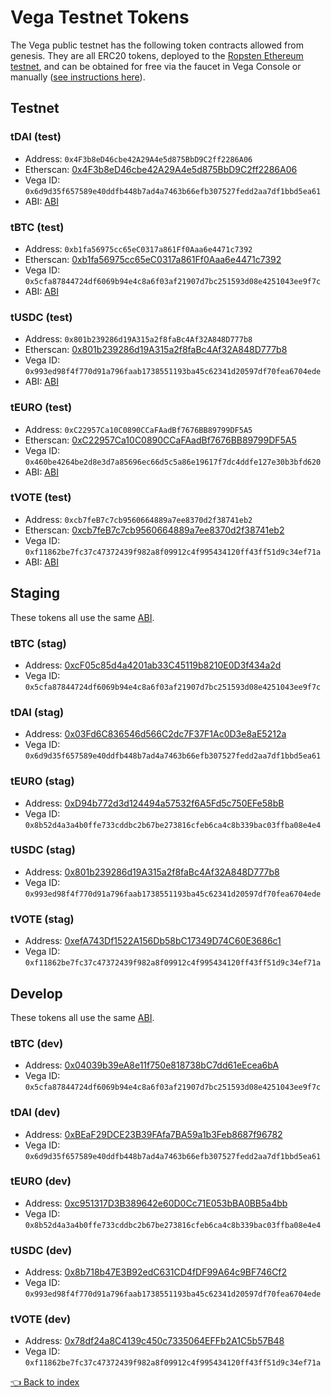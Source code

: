 # Vega Testnet Tokens
The Vega public testnet has the following token contracts allowed from genesis. They are all ERC20 tokens, deployed to the [Ropsten Ethereum testnet](https://ropsten.etherscan.io), and can be obtained for free via the faucet in Vega Console or manually ([see instructions here](../README.md#how-to-get-them)).

## Testnet
### tDAI (test)
* Address: `0x4F3b8eD46cbe42A29A4e5d875BbD9C2ff2286A06`
* Etherscan: [0x4F3b8eD46cbe42A29A4e5d875BbD9C2ff2286A06](https://ropsten.etherscan.io/token/0x4F3b8eD46cbe42A29A4e5d875BbD9C2ff2286A06)
* Vega ID: `0x6d9d35f657589e40ddfb448b7ad4a7463b66efb307527fedd2aa7df1bbd5ea61`
* ABI: [ABI](../token/)

### tBTC (test)
* Address: `0xb1fa56975cc65eC0317a861Ff0Aaa6e4471c7392`
* Etherscan: [0xb1fa56975cc65eC0317a861Ff0Aaa6e4471c7392](https://ropsten.etherscan.io/token/0xb1fa56975cc65eC0317a861Ff0Aaa6e4471c7392)
* Vega ID: `0x5cfa87844724df6069b94e4c8a6f03af21907d7bc251593d08e4251043ee9f7c`
* ABI: [ABI](../token/)

### tUSDC (test)
* Address: `0x801b239286d19A315a2f8faBc4Af32A848D777b8`
* Etherscan: [0x801b239286d19A315a2f8faBc4Af32A848D777b8](https://ropsten.etherscan.io/token/0x801b239286d19A315a2f8faBc4Af32A848D777b8)
* Vega ID: `0x993ed98f4f770d91a796faab1738551193ba45c62341d20597df70fea6704ede`
* ABI: [ABI](../token/)

### tEURO (test)
* Address: `0xC22957Ca10C0890CCaFAadBf7676BB89799DF5A5`
* Etherscan: [0xC22957Ca10C0890CCaFAadBf7676BB89799DF5A5](https://ropsten.etherscan.io/token/0xC22957Ca10C0890CCaFAadBf7676BB89799DF5A5)
* Vega ID: `0x460be4264be2d8e3d7a85696ec66d5c5a86e19617f7dc4ddfe127e30b3bfd620`
* ABI: [ABI](../token/)

### tVOTE (test)
* Address: `0xcb7feB7c7cb9560664889a7ee8370d2f38741eb2`
* Etherscan: [0xcb7feB7c7cb9560664889a7ee8370d2f38741eb2](https://ropsten.etherscan.io/token/0xcb7feB7c7cb9560664889a7ee8370d2f38741eb2)
* Vega ID: `0xf11862be7fc37c47372439f982a8f09912c4f995434120ff43ff51d9c34ef71a`
* ABI: [ABI](../token/)


## Staging

These tokens all use the same [ABI](../token/).

### tBTC (stag)
* Address: [0xcF05c85d4a4201ab33C45119b8210E0D3f434a2d](https://ropsten.etherscan.io/token/0xcF05c85d4a4201ab33C45119b8210E0D3f434a2d)
* Vega ID: `0x5cfa87844724df6069b94e4c8a6f03af21907d7bc251593d08e4251043ee9f7c`

### tDAI (stag)
* Address: [0x03Fd6C836546d566C2dc7F37F1Ac0D3e8aE5212a](https://ropsten.etherscan.io/token/0x03Fd6C836546d566C2dc7F37F1Ac0D3e8aE5212a)
* Vega ID: `0x6d9d35f657589e40ddfb448b7ad4a7463b66efb307527fedd2aa7df1bbd5ea61`

### tEURO (stag)
* Address: [0xD94b772d3d124494a57532f6A5Fd5c750EFe58bB](https://ropsten.etherscan.io/token/0xD94b772d3d124494a57532f6A5Fd5c750EFe58bB)
* Vega ID: `0x8b52d4a3a4b0ffe733cddbc2b67be273816cfeb6ca4c8b339bac03ffba08e4e4`

### tUSDC (stag)
* Address: [0x801b239286d19A315a2f8faBc4Af32A848D777b8](https://ropsten.etherscan.io/token/0x801b239286d19A315a2f8faBc4Af32A848D777b8)
* Vega ID: `0x993ed98f4f770d91a796faab1738551193ba45c62341d20597df70fea6704ede`

### tVOTE (stag)
* Address: [0xefA743Df1522A156Db58bC17349D74C60E3686c1](https://ropsten.etherscan.io/token/0xefA743Df1522A156Db58bC17349D74C60E3686c1)
* Vega ID: `0xf11862be7fc37c47372439f982a8f09912c4f995434120ff43ff51d9c34ef71a`

## Develop

These tokens all use the same [ABI](../token/).

### tBTC (dev)
* Address: [0x04039b39eA8e11f750e818738bC7dd61eEcea6bA](https://ropsten.etherscan.io/token/0x04039b39eA8e11f750e818738bC7dd61eEcea6bA)
* Vega ID: `0x5cfa87844724df6069b94e4c8a6f03af21907d7bc251593d08e4251043ee9f7c`

### tDAI (dev)
* Address: [0xBEaF29DCE23B39FAfa7BA59a1b3Feb8687f96782](https://ropsten.etherscan.io/token/0xBEaF29DCE23B39FAfa7BA59a1b3Feb8687f96782)
* Vega ID: `0x6d9d35f657589e40ddfb448b7ad4a7463b66efb307527fedd2aa7df1bbd5ea61`

### tEURO (dev)
* Address: [0xc951317D3B389642e60D0Cc71E053bBA0BB5a4bb](https://ropsten.etherscan.io/token/0xc951317D3B389642e60D0Cc71E053bBA0BB5a4bb)
* Vega ID: `0x8b52d4a3a4b0ffe733cddbc2b67be273816cfeb6ca4c8b339bac03ffba08e4e4`

### tUSDC (dev)
* Address: [0x8b718b47E3B92edC631CD4fDF99A64c9BF746Cf2](https://ropsten.etherscan.io/token/0x8b718b47E3B92edC631CD4fDF99A64c9BF746Cf2)
* Vega ID: `0x993ed98f4f770d91a796faab1738551193ba45c62341d20597df70fea6704ede`

### tVOTE (dev)
* Address: [0x78df24a8C4139c450c7335064EFFb2A1C5b57B48](https://ropsten.etherscan.io/token/0xBab9201f25642e9917C3CDFb0d491A5ea13Df8A0)
* Vega ID: `0xf11862be7fc37c47372439f982a8f09912c4f995434120ff43ff51d9c34ef71a`

[👈 Back to index](../README.md)
